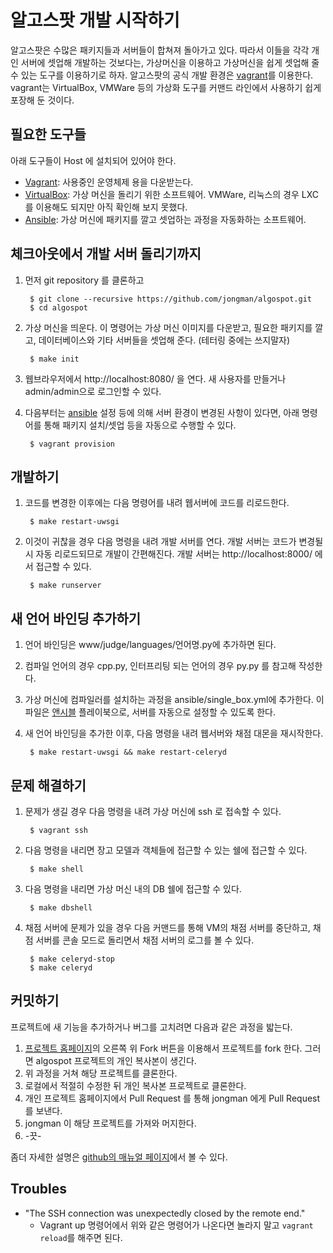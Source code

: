 
# 알고스팟 개발 시작하기

알고스팟은 수많은 패키지들과 서버들이 합쳐져 돌아가고 있다. 따라서 이들을 각각 개인 서버에 셋업해 개발하는 것보다는, 가상머신을 이용하고 가상머신을 쉽게 셋업해 줄 수 있는 도구를 이용하기로 하자. 알고스팟의 공식 개발 환경은 [vagrant](http://vagrantup.com)를 이용한다. vagrant는 VirtualBox, VMWare 등의 가상화 도구를 커맨드 라인에서 사용하기 쉽게 포장해 둔 것이다.

## 필요한 도구들

아래 도구들이 Host 에 설치되어 있어야 한다.

* [Vagrant](http://vagrantup.com): 사용중인 운영체제 용을 다운받는다.
* [VirtualBox](https://www.virtualbox.org/): 가상 머신을 돌리기 위한 소프트웨어. VMWare, 리눅스의 경우 LXC를 이용해도 되지만 아직 확인해 보지 못했다.
* [Ansible](http://docs.ansible.com/intro_installation.html): 가상 머신에 패키지를 깔고 셋업하는 과정을 자동화하는 소프트웨어.

## 체크아웃에서 개발 서버 돌리기까지

1. 먼저 git repository 를 클론하고

        $ git clone --recursive https://github.com/jongman/algospot.git
        $ cd algospot

1. 가상 머신을 띄운다. 이 명령어는 가상 머신 이미지를 다운받고, 필요한 패키지를 깔고, 데이터베이스와 기타 서버들을 셋업해 준다. (테터링 중에는 쓰지말자)

        $ make init

1. 웹브라우저에서 http://localhost:8080/ 을 연다. 새 사용자를 만들거나 admin/admin으로 로그인할 수 있다.

1. 다음부터는 [ansible](https://github.com/jongman/algospot/blob/master/ansible/single_box.yml) 설정 등에 의해 서버 환경이 변경된 사항이 있다면, 아래 명령어를 통해 패키지 설치/셋업 등을 자동으로 수행할 수 있다.

        $ vagrant provision

## 개발하기

1. 코드를 변경한 이후에는 다음 명령어를 내려 웹서버에 코드를 리로드한다.

        $ make restart-uwsgi

1. 이것이 귀찮을 경우 다음 명령을 내려 개발 서버를 연다. 개발 서버는 코드가 변경될 시 자동 리로드되므로 개발이 간편해진다. 개발 서버는 http://localhost:8000/ 에서 접근할 수 있다.

        $ make runserver

## 새 언어 바인딩 추가하기

1. 언어 바인딩은 www/judge/languages/언어명.py에 추가하면 된다.
1. 컴파일 언어의 경우 cpp.py, 인터프리팅 되는 언어의 경우 py.py 를 참고해 작성한다.
1. 가상 머신에 컴파일러를 설치하는 과정을 ansible/single_box.yml에 추가한다. 이 파일은 [앤시블](http://docs.ansible.com/) 플레이북으로, 서버를 자동으로 설정할 수 있도록 한다.
1. 새 언어 바인딩을 추가한 이후, 다음 명령을 내려 웹서버와 채점 대몬을 재시작한다.

        $ make restart-uwsgi && make restart-celeryd

## 문제 해결하기

1. 문제가 생길 경우 다음 명령을 내려 가상 머신에 ssh 로 접속할 수 있다.

        $ vagrant ssh

1. 다음 명령을 내리면 장고 모델과 객체들에 접근할 수 있는 쉘에 접근할 수 있다.

        $ make shell

1. 다음 명령을 내리면 가상 머신 내의 DB 쉘에 접근할 수 있다.

        $ make dbshell

1. 채점 서버에 문제가 있을 경우 다음 커맨드를 통해 VM의 채점 서버를 중단하고, 채점 서버를 콘솔 모드로 돌리면서 채점 서버의 로그를 볼 수 있다.

		$ make celeryd-stop
		$ make celeryd

## 커밋하기

프로젝트에 새 기능을 추가하거나 버그를 고치려면 다음과 같은 과정을 밟는다.

1. [프로젝트 홈페이지](https://github.com/jongman/algospot)의 오른쪽 위 Fork  버튼을 이용해서 프로젝트를 fork 한다. 그러면 algospot 프로젝트의 개인 복사본이 생긴다.
1. 위 과정을 거쳐 해당 프로젝트를 클론한다.
1. 로컬에서 적절히 수정한 뒤 개인 복사본 프로젝트로 클론한다.
1. 개인 프로젝트 홈페이지에서 Pull Request 를 통해 jongman 에게 Pull Request 를 보낸다.
1. jongman 이 해당 프로젝트를 가져와 머지한다.
1. -끗-

좀더 자세한 설명은 [github의 매뉴얼 페이지](http://help.github.com/send-pull-requests/)에서 볼 수 있다.

## Troubles

* "The SSH connection was unexpectedly closed by the remote end."
	* Vagrant up 명령어에서 위와 같은 명령어가 나온다면 놀라지 말고 `vagrant reload`를 해주면 된다.
